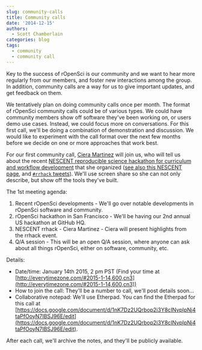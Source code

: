 ```yaml
---
slug: community-calls
title: Community calls
date: '2014-12-15'
authors:
  - Scott Chamberlain
categories: blog
tags:
  - community
  - community call
---
```


Key to the success of rOpenSci is our community and we want to hear more regularly from our members, and foster new interactions among the group. In addition, community calls are a way for us to give important updates, and get feedback on them.

We tentatively plan on doing community calls once per month. The format of rOpenSci community calls could be of various types. We could have community members show off software they've been working on, or users demo use cases. Instead, we could focus more on conversations. For this first call, we'll be doing a combination of demonstration and discussion. We would like to experiment with the call format over the next few months before we decide on one or more approaches that work best.

For our first community call, [Ciera Martinez][ciera] will join us, who will tell us about the recent [NESCENT reproducible science hackathon for curriculum and workflow development](https://github.com/Reproducible-Science-Curriculum/Reproducible-Science-Hackathon-Dec-08-2014) that she organized ([see also this NESCENT page](http://www.nescent.org/cal/calendar_detail.php?id=1125), and  [`#rrhack` tweets](https://twitter.com/search?q=%23rrhack&src=typd)). We'll use screen share so she can not only describe, but show off the tools they've built.

The 1st meeting agenda:

1. Recent rOpenSci developments - We'll go over notable developments in rOpenSci software and community.
2. rOpenSci hackathon in San Francisco - We'll be having our 2nd annual US hackathon at GitHub HQ.
3. NESCENT rrhack - Ciera Martinez - Ciera will present highlights from the rrhack event.
4. Q/A session - This will be an open Q/A session, where anyone can ask about all things rOpenSci, either on software, community, etc.

Details:

* Date/time: January 14th 2015, 2 pm PST (Find your time at [http://everytimezone.com/#2015-1-14,600,cn3](http://everytimezone.com/#2015-1-14,600,cn3))
* How to join the call: They'll be a number to call, we'll post details soon...
* Collaborative notepad: We'll use Etherpad. You can find the Etherpad for this call at [https://docs.google.com/document/d/1nK7Dz2UQrbop2i3Y8cINvpIpNj4taPfOoyN7IBSJ96E/edit](https://docs.google.com/document/d/1nK7Dz2UQrbop2i3Y8cINvpIpNj4taPfOoyN7IBSJ96E/edit).

After each call, we'll archive the notes, and they'll be publicly available.

[ciera]: http://cierareports.org/
